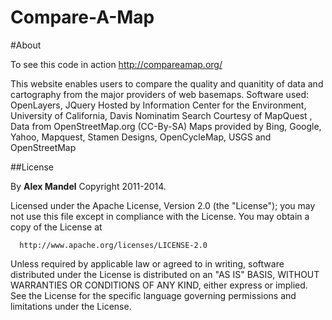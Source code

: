 Compare-A-Map
==================

#About

To see this code in action http://compareamap.org/


This website enables users to compare the quality and quanitity of data and cartography from the major providers of web basemaps.
Software used: OpenLayers, JQuery Hosted by Information Center for the Environment, University of California, Davis
Nominatim Search Courtesy of MapQuest , Data from OpenStreetMap.org (CC-By-SA)
Maps provided by Bing, Google, Yahoo, Mapquest, Stamen Designs, OpenCycleMap, USGS and OpenStreetMap


##License

By **Alex Mandel** Copyright 2011-2014. 

  Licensed under the Apache License, Version 2.0 (the "License");
  you may not use this file except in compliance with the License.
  You may obtain a copy of the License at

      http://www.apache.org/licenses/LICENSE-2.0
  Unless required by applicable law or agreed to in writing, software
  distributed under the License is distributed on an "AS IS" BASIS,
  WITHOUT WARRANTIES OR CONDITIONS OF ANY KIND, either express or implied.
  See the License for the specific language governing permissions and
  limitations under the License.

